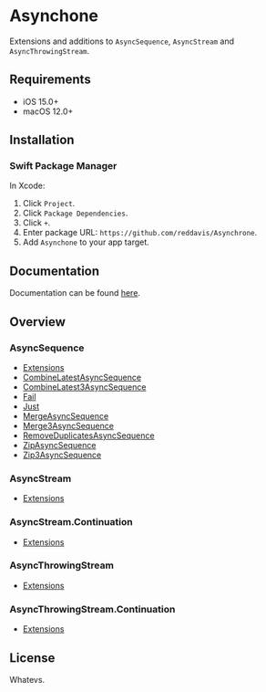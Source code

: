 # Asynchone

Extensions and additions to `AsyncSequence`, `AsyncStream` and `AsyncThrowingStream`.

## Requirements

- iOS 15.0+
- macOS 12.0+

## Installation

### Swift Package Manager

In Xcode:

1. Click `Project`.
2. Click `Package Dependencies`.
3. Click `+`.
4. Enter package URL: `https://github.com/reddavis/Asynchrone`.
5. Add `Asynchone` to your app target.

## Documentation

Documentation can be found [here](https://distracted-austin-575f34.netlify.app).

## Overview

### AsyncSequence

- [Extensions](https://distracted-austin-575f34.netlify.app/extensions/asyncsequence)
- [CombineLatestAsyncSequence](https://distracted-austin-575f34.netlify.app/structs/combinelatestasyncsequence)
- [CombineLatest3AsyncSequence](https://distracted-austin-575f34.netlify.app/structs/combinelatest3asyncsequence)
- [Fail](https://distracted-austin-575f34.netlify.app/structs/fail)
- [Just](https://distracted-austin-575f34.netlify.app/structs/just) 
- [MergeAsyncSequence](https://distracted-austin-575f34.netlify.app/structs/mergeasyncsequence)
- [Merge3AsyncSequence](https://distracted-austin-575f34.netlify.app/structs/merge3asyncsequence)
- [RemoveDuplicatesAsyncSequence](https://distracted-austin-575f34.netlify.app/structs/removeduplicatesasyncsequence)
- [ZipAsyncSequence](https://distracted-austin-575f34.netlify.app/structs/zipasyncsequence)
- [Zip3AsyncSequence](https://distracted-austin-575f34.netlify.app/structs/zip3asyncsequence)

### AsyncStream

- [Extensions](https://distracted-austin-575f34.netlify.app/extensions/asyncstream)

### AsyncStream.Continuation

- [Extensions](https://distracted-austin-575f34.netlify.app/extensions/asyncstream/continuation)

### AsyncThrowingStream

- [Extensions](https://distracted-austin-575f34.netlify.app/extensions/asyncthrowingstream)

### AsyncThrowingStream.Continuation

- [Extensions](https://distracted-austin-575f34.netlify.app/extensions/asyncthrowingstream/continuation)

## License

Whatevs.
